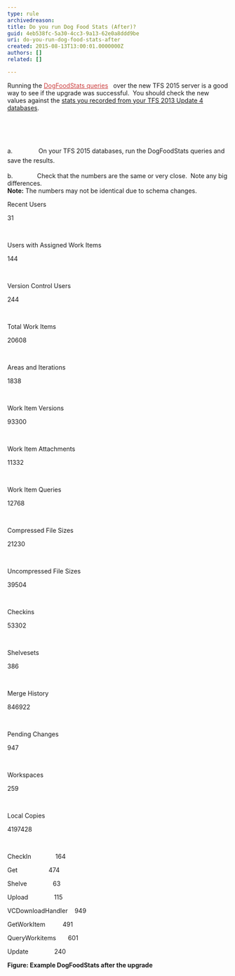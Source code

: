 ```yaml
---
type: rule
archivedreason: 
title: Do you run Dog Food Stats (After)?
guid: 4eb538fc-5a30-4cc3-9a13-62e0a8ddd9be
uri: do-you-run-dog-food-stats-after
created: 2015-08-13T13:00:01.0000000Z
authors: []
related: []

---
```



<p>Running the&#160;<a href="http&#58;//blogs.msdn.com/b/granth/archive/2009/10/23/tfs2010-sql-queries-for-tfs-statistics.aspx" style="color&#58;#cc4141;border-bottom-color&#58;#cc4141;">DogFoodStats queries</a>&#160;&#160;&#160;over the new TFS 2015 server is a good way to see if the upgrade was successful.&#160; You should check the new values against the&#160;<a href="/ALM/RulesToBetterTFS2012Migration/Pages/DogfoodStatsBefore.aspx">stats you recorded from your TFS 2013 Update 4 databases</a>.</p><div><br></div>
<br><excerpt class='endintro'></excerpt><br>
<p><span style="line-height&#58;1.6;">a.</span><span style="line-height&#58;1.6;">&#160;&#160;&#160;&#160;&#160;&#160;&#160;&#160;&#160;&#160;&#160;&#160;&#160;&#160; </span><span style="line-height&#58;1.6;">On your TFS 2015 databases, run the DogFoodStats queries and save the results.</span><br></p><p>b.&#160;&#160;&#160;&#160;&#160;&#160;&#160;&#160;&#160;&#160;&#160;&#160;&#160; Check that the numbers are the same or very close.&#160; Note any big differences.<br> <strong>Note&#58;</strong>&#160;The numbers may not be identical due to schema changes.</p><p>Recent Users</p><p>31</p><p>&#160;</p><p>Users with Assigned Work Items</p><p>144</p><p>&#160;</p><p>Version Control Users</p><p>244</p><p>&#160;</p><p>Total Work Items</p><p>20608</p><p>&#160;</p><p>Areas and Iterations</p><p>1838</p><p>&#160;</p><p>Work Item Versions</p><p>93300</p><p>&#160;</p><p>Work Item Attachments</p><p>11332</p><p>&#160;</p><p>Work Item Queries</p><p>12768</p><p>&#160;</p><p>Compressed File Sizes</p><p>21230</p><p>&#160;</p><p>Uncompressed File Sizes</p><p>39504</p><p>&#160;</p><p>Checkins</p><p>53302</p><p>&#160;</p><p>Shelvesets</p><p>386</p><p>&#160;</p><p>Merge History</p><p>846922</p><p>&#160;</p><p>Pending Changes</p><p>947</p><p>&#160;</p><p>Workspaces</p><p>259</p><p>&#160;</p><p>Local Copies</p><p>4197428</p><p>&#160;</p><p>CheckIn&#160;&#160;&#160;&#160;&#160;&#160;&#160;&#160;&#160;&#160;&#160;&#160;&#160; 164</p><p>Get&#160;&#160;&#160;&#160;&#160;&#160;&#160;&#160;&#160;&#160;&#160;&#160;&#160;&#160;&#160;&#160;&#160; 474</p><p>Shelve&#160;&#160;&#160;&#160;&#160;&#160;&#160;&#160;&#160;&#160;&#160;&#160;&#160;&#160; 63</p><p>Upload&#160;&#160;&#160;&#160;&#160;&#160;&#160;&#160;&#160;&#160;&#160;&#160;&#160;&#160; 115</p><p>VCDownloadHandler&#160;&#160;&#160; 949</p><p>GetWorkItem&#160;&#160;&#160;&#160;&#160;&#160;&#160;&#160;&#160; 491</p><p>QueryWorkitems&#160;&#160;&#160;&#160; &#160; 601</p><p>Update &#160;&#160;&#160;&#160;&#160;&#160;&#160;&#160;&#160;&#160;&#160;&#160;&#160;&#160;240</p><p><strong>Figure&#58; Example DogFoodStats after the upgrade</strong></p>



